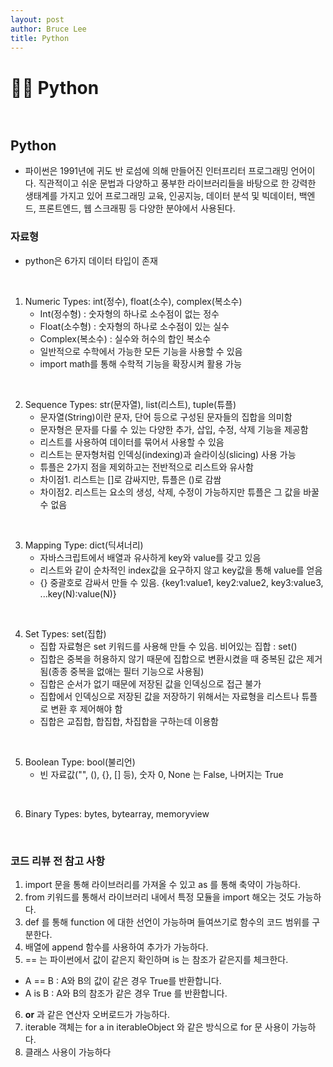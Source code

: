 ```yaml
---
layout: post
author: Bruce Lee
title: Python
---
```


# 👨‍🎓 Python<br/><br/>

## Python
- 파이썬은 1991년에 귀도 반 로섬에 의해 만들어진 인터프리터 프로그래밍 언어이다. 직관적이고 쉬운 문법과 다양하고 풍부한 라이브러리들을 바탕으로 한 강력한 생태계를 가지고 있어 프로그래밍 교육, 인공지능, 데이터 분석 및 빅데이터, 백엔드, 프론트엔드, 웹 스크래핑 등 다양한 분야에서 사용된다.

### 자료형
- python은 6가지 데이터 타입이 존재
<br/>

1) Numeric Types: int(정수), float(소수), complex(복소수)
   - Int(정수형) : 숫자형의 하나로 소수점이 없는 정수
   - Float(소수형) : 숫자형의 하나로 소수점이 있는 실수
   - Complex(복소수) : 실수와 허수의 합인 복소수
   - 일반적으로 수학에서 가능한 모든 기능을 사용할 수 있음
   - import math를 통해 수학적 기능을 확장시켜 활용 가능
<br/>

2) Sequence Types: str(문자열), list(리스트), tuple(튜플)
   - 문자열(String)이란 문자, 단어 등으로 구성된 문자들의 집합을 의미함
   - 문자형은 문자를 다룰 수 있는 다양한 추가, 삽입, 수정, 삭제 기능을 제공함
   - 리스트를 사용하여 데이터를 묶어서 사용할 수 있음
   - 리스트는 문자형처럼 인덱싱(indexing)과 슬라이싱(slicing) 사용 가능
   - 튜플은 2가지 점을 제외하고는 전반적으로 리스트와 유사함
   - 차이점1. 리스트는 []로 감싸지만, 튜플은 ()로 감쌈
   - 차이점2. 리스트는 요소의 생성, 삭제, 수정이 가능하지만 튜플은 그 값을 바꿀 수 없음
<br/>

3) Mapping Type: dict(딕셔너리)
   - 자바스크립트에서 배열과 유사하게 key와 value를 갖고 있음
   - 리스트와 같이 순차적인 index값을 요구하지 않고 key값을 통해 value를 얻음
   - {} 중괄호로 감싸서 만들 수 있음. {key1:value1, key2:value2, key3:value3, ...key(N):value(N)}
<br/>

4) Set Types: set(집합)
   - 집합 자료형은 set 키워드를 사용해 만들 수 있음. 비어있는 집합 : set()
   - 집합은 중복을 허용하지 않기 때문에 집합으로 변환시켰을 때 중복된 값은 제거됨(종종 중복을 없애는 필터 기능으로 사용됨)
   - 집합은 순서가 없기 때문에 저장된 값을 인덱싱으로 접근 불가
   - 집합에서 인덱싱으로 저장된 값을 저장하기 위해서는 자료형을 리스트나 튜플로 변환 후 제어해야 함
   - 집합은 교집합, 합집합, 차집합을 구하는데 이용함
<br/>

5) Boolean Type: bool(불리언)
   - 빈 자료값("", (), {}, [] 등), 숫자 0, None 는 False, 나머지는 True
<br/>

6) Binary Types: bytes, bytearray, memoryview
<br/>

### 코드 리뷰 전 참고 사항<br/>
1) import 문을 통해 라이브러리를 가져올 수 있고 as 를 통해 축약이 가능하다.<br/>
2) from 키워드를 통해서 라이브러리 내에서 특정 모듈을 import 해오는 것도 가능하다.<br/>
3) def 를 통해 function 에 대한 선언이 가능하며 들여쓰기로 함수의 코드 범위를 구분한다.<br/>
4) 배열에 append 함수를 사용하여 추가가 가능하다.<br/>
5) == 는 파이썬에서 값이 같은지 확인하며 is 는 참조가 같은지를 체크한다.
  - A == B : A와 B의 값이 같은 경우 True를 반환합니다.
  - A is B : A와 B의 참조가 같은 경우 True 를 반환합니다.
6) __or__ 과 같은 연산자 오버로드가 가능하다.<br/>
7) iterable 객체는 for a in iterableObject 와 같은 방식으로 for 문 사용이 가능하다.<br/>
8) 클래스 사용이 가능하다<br/>
